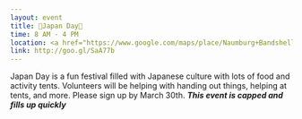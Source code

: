 ```yaml
---
layout: event
title: 🌸Japan Day🌸
time: 8 AM - 4 PM
location: <a href="https://www.google.com/maps/place/Naumburg+Bandshell/@40.7727134,-73.9732218,17z/data=!3m1!4b1!4m5!3m4!1s0x89c258ed56fc79bd:0xc3324ebb5328ec5e!8m2!3d40.7727094!4d-73.9710331">The Naumburg Bandshell</a>, Manhattan
link: http://goo.gl/SaA77b
---
```

Japan Day is a fun festival filled with Japanese culture with lots of food and activity tents. Volunteers will be helping with handing out things, helping at tents, and more.
Please sign up by March 30th.
***This event is capped and fills up quickly***
